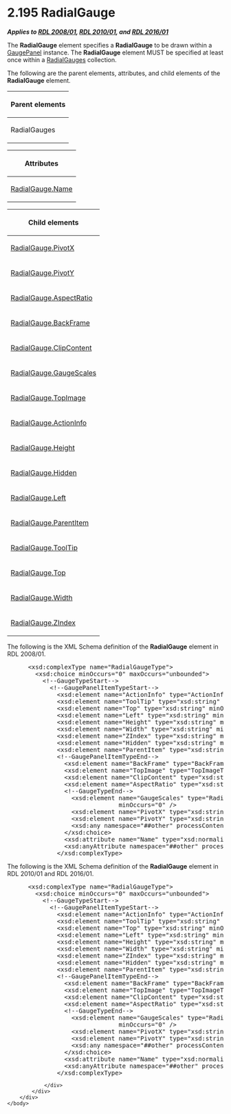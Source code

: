 <html dir="LTR" xmlns:mshelp="http://msdn.microsoft.com/mshelp" xmlns:ddue="http://ddue.schemas.microsoft.com/authoring/2003/5" xmlns:xlink="http://www.w3.org/1999/xlink" xmlns:tool="http://www.microsoft.com/tooltip">
    <head>
        <meta http-equiv="Content-Type" content="text/html; CHARSET=utf-8"></meta>
        <meta name="save" content="history"></meta>
        <title>2.195 RadialGauge</title>
        <xml>
            <mshelp:toctitle title="2.195 RadialGauge"></mshelp:toctitle>
            <mshelp:rltitle title="[MS-RDL]: RadialGauge"></mshelp:rltitle>
            <mshelp:keyword index="A" term="2e113607-ee33-4abd-9ae3-6607c10d3c8a"></mshelp:keyword>
            <mshelp:attr name="DCSext.ContentType" value="open specification"></mshelp:attr>
            <mshelp:attr name="AssetID" value="2e113607-ee33-4abd-9ae3-6607c10d3c8a"></mshelp:attr>
            <mshelp:attr name="TopicType" value="kbRef"></mshelp:attr>
            <mshelp:attr name="DCSext.Title" value="[MS-RDL]: RadialGauge" />
        </xml>
    </head>
    <body>
        <div id="header">
            <h1 class="heading">2.195 RadialGauge</h1>
        </div>
        <div id="mainSection">
            <div id="mainBody">
                <div id="allHistory" class="saveHistory"></div>
                <div id="sectionSection0" class="section" name="collapseableSection">
                    

<p><b><i>Applies to </i></b><a href="1e855f94-4617-47e4-b89e-0856c6cb420f.html"><b><i>RDL 2008/01</i></b></a><b><i>,
</i></b><a href="3428e690-a348-4ec7-8a6a-8efb42d2cdee.html"><b><i>RDL 2010/01</i></b></a><b><i>,
and </i></b><a href="52ce3983-2bfc-4e72-9359-42aaf5fe4509.html"><b><i>RDL 2016/01</i></b></a></p>

<p>The <b>RadialGauge</b> element specifies a <b>RadialGauge</b>
to be drawn within a <a href="f01744d3-79fa-4f30-94bf-a1ffa6bde2ac.html">GaugePanel</a>
instance. The <b>RadialGauge</b> element MUST be specified at least once within
a <a href="dd0287b9-ba20-413b-b1de-69db6653b0b9.html">RadialGauges</a>
collection.</p>

<p>The following are the parent elements, attributes, and child
elements of the <b>RadialGauge</b> element.</p>

<table>
 <thead>
  <tr>
   <th>
   <p>Parent elements</p>
   </th>
  </tr>
 </thead>
 <tr>
  <td>
  <p>RadialGauges </p>
  </td>
 </tr>
</table>

<p> </p>

<table>
 <thead>
  <tr>
   <th>
   <p>Attributes</p>
   </th>
  </tr>
 </thead>
 <tr>
  <td>
  <p><a href="8715c416-e661-4772-a84c-796ed1819f6c.html">RadialGauge.Name</a></p>
  </td>
 </tr>
</table>

<p> </p>

<table>
 <thead>
  <tr>
   <th>
   <p>Child elements</p>
   </th>
  </tr>
 </thead>
 <tr>
  <td>
  <p><a href="904d7f6b-3ef9-46fe-a883-fb4d2eb1a06d.html">RadialGauge.PivotX</a>
  </p>
  </td>
 </tr>
 <tr>
  <td>
  <p><a href="860a4319-ca51-438b-86a8-6047b38a6186.html">RadialGauge.PivotY</a>
  </p>
  </td>
 </tr>
 <tr>
  <td>
  <p><a href="80ab788c-c5f0-4bc0-8441-e8f4d69af5ba.html">RadialGauge.AspectRatio</a>
  </p>
  </td>
 </tr>
 <tr>
  <td>
  <p><a href="9d7d9679-97e8-4e8c-89fc-9e985a85549b.html">RadialGauge.BackFrame</a>
  </p>
  </td>
 </tr>
 <tr>
  <td>
  <p><a href="bbc7e58e-6e5c-4517-bd8d-3c29fa4eb113.html">RadialGauge.ClipContent</a>
  </p>
  </td>
 </tr>
 <tr>
  <td>
  <p><a href="af4cdb4a-eebd-4fb3-8702-24378b30570c.html">RadialGauge.GaugeScales</a>
  </p>
  </td>
 </tr>
 <tr>
  <td>
  <p><a href="ae28e7d3-98ef-4872-a462-e4a3c2a7808e.html">RadialGauge.TopImage</a>
  </p>
  </td>
 </tr>
 <tr>
  <td>
  <p><a href="d03a0575-87e9-42d5-9500-82a3c356027b.html">RadialGauge.ActionInfo</a>
  </p>
  </td>
 </tr>
 <tr>
  <td>
  <p><a href="1cacf95d-9dcd-4fb0-b23a-56f15a7f0e4b.html">RadialGauge.Height</a>
  </p>
  </td>
 </tr>
 <tr>
  <td>
  <p><a href="b1518d82-d0be-4d88-9234-0502a1a54016.html">RadialGauge.Hidden</a>
  </p>
  </td>
 </tr>
 <tr>
  <td>
  <p><a href="e4d5dc41-d85d-4b8f-a2b5-e949a15fe0e6.html">RadialGauge.Left</a>
  </p>
  </td>
 </tr>
 <tr>
  <td>
  <p><a href="f20bab90-765e-41e5-a5d8-49b557d71464.html">RadialGauge.ParentItem</a>
  </p>
  </td>
 </tr>
 <tr>
  <td>
  <p><a href="01855204-22a7-4e12-8a04-b8e854165387.html">RadialGauge.ToolTip</a>
  </p>
  </td>
 </tr>
 <tr>
  <td>
  <p><a href="1d15c04f-d913-4614-8bbd-5be0fde02be0.html">RadialGauge.Top</a>
  </p>
  </td>
 </tr>
 <tr>
  <td>
  <p><a href="48d87f24-add7-4cba-b684-2ce8a1a89f34.html">RadialGauge.Width</a>
  </p>
  </td>
 </tr>
 <tr>
  <td>
  <p><a href="a858b47d-f95f-4683-bd37-c7034d2749ea.html">RadialGauge.ZIndex</a>
  </p>
  </td>
 </tr>
</table>

<p>The following is the XML Schema definition of the <b>RadialGauge</b>
element in RDL 2008/01.</p>

<dl>
<dd>
<div><pre> &lt;xsd:complexType name=&quot;RadialGaugeType&quot;&gt;
   &lt;xsd:choice minOccurs=&quot;0&quot; maxOccurs=&quot;unbounded&quot;&gt;
     &lt;!--GaugeTypeStart--&gt;
       &lt;!--GaugePanelItemTypeStart--&gt;
         &lt;xsd:element name=&quot;ActionInfo&quot; type=&quot;ActionInfoType&quot; minOccurs=&quot;0&quot; /&gt;
         &lt;xsd:element name=&quot;ToolTip&quot; type=&quot;xsd:string&quot; minOccurs=&quot;0&quot; /&gt;
         &lt;xsd:element name=&quot;Top&quot; type=&quot;xsd:string&quot; minOccurs=&quot;0&quot; /&gt;
         &lt;xsd:element name=&quot;Left&quot; type=&quot;xsd:string&quot; minOccurs=&quot;0&quot; /&gt;
         &lt;xsd:element name=&quot;Height&quot; type=&quot;xsd:string&quot; minOccurs=&quot;0&quot; /&gt;
         &lt;xsd:element name=&quot;Width&quot; type=&quot;xsd:string&quot; minOccurs=&quot;0&quot; /&gt;
         &lt;xsd:element name=&quot;ZIndex&quot; type=&quot;xsd:string&quot; minOccurs=&quot;0&quot; /&gt;
         &lt;xsd:element name=&quot;Hidden&quot; type=&quot;xsd:string&quot; minOccurs=&quot;0&quot; /&gt;
         &lt;xsd:element name=&quot;ParentItem&quot; type=&quot;xsd:string&quot; minOccurs=&quot;0&quot; /&gt;
         &lt;!--GaugePanelItemTypeEnd--&gt;
           &lt;xsd:element name=&quot;BackFrame&quot; type=&quot;BackFrameType&quot; minOccurs=&quot;0&quot; /&gt;
           &lt;xsd:element name=&quot;TopImage&quot; type=&quot;TopImageType&quot; minOccurs=&quot;0&quot; /&gt;
           &lt;xsd:element name=&quot;ClipContent&quot; type=&quot;xsd:string&quot; minOccurs=&quot;0&quot; /&gt;
           &lt;xsd:element name=&quot;AspectRatio&quot; type=&quot;xsd:string&quot; minOccurs=&quot;0&quot; /&gt;
           &lt;!--GaugeTypeEnd--&gt;
             &lt;xsd:element name=&quot;GaugeScales&quot; type=&quot;RadialScalesType&quot; 
                          minOccurs=&quot;0&quot; /&gt;
             &lt;xsd:element name=&quot;PivotX&quot; type=&quot;xsd:string&quot; minOccurs=&quot;0&quot; /&gt;
             &lt;xsd:element name=&quot;PivotY&quot; type=&quot;xsd:string&quot; minOccurs=&quot;0&quot; /&gt;
             &lt;xsd:any namespace=&quot;##other&quot; processContents=&quot;skip&quot; /&gt;
           &lt;/xsd:choice&gt;
           &lt;xsd:attribute name=&quot;Name&quot; type=&quot;xsd:normalizedString&quot; use=&quot;required&quot; /&gt;
           &lt;xsd:anyAttribute namespace=&quot;##other&quot; processContents=&quot;skip&quot; /&gt;
         &lt;/xsd:complexType&gt;
</pre></div>
</dd></dl>

<p>The following is the XML Schema definition of the <b>RadialGauge</b>
element in RDL 2010/01 and RDL 2016/01.</p>

<dl>
<dd>
<div><pre> &lt;xsd:complexType name=&quot;RadialGaugeType&quot;&gt;
   &lt;xsd:choice minOccurs=&quot;0&quot; maxOccurs=&quot;unbounded&quot;&gt;
     &lt;!--GaugeTypeStart--&gt;
       &lt;!--GaugePanelItemTypeStart--&gt;
         &lt;xsd:element name=&quot;ActionInfo&quot; type=&quot;ActionInfoType&quot; minOccurs=&quot;0&quot; /&gt;
         &lt;xsd:element name=&quot;ToolTip&quot; type=&quot;xsd:string&quot; minOccurs=&quot;0&quot; /&gt;
         &lt;xsd:element name=&quot;Top&quot; type=&quot;xsd:string&quot; minOccurs=&quot;0&quot; /&gt;
         &lt;xsd:element name=&quot;Left&quot; type=&quot;xsd:string&quot; minOccurs=&quot;0&quot; /&gt;
         &lt;xsd:element name=&quot;Height&quot; type=&quot;xsd:string&quot; minOccurs=&quot;0&quot; /&gt;
         &lt;xsd:element name=&quot;Width&quot; type=&quot;xsd:string&quot; minOccurs=&quot;0&quot; /&gt;
         &lt;xsd:element name=&quot;ZIndex&quot; type=&quot;xsd:string&quot; minOccurs=&quot;0&quot; /&gt;
         &lt;xsd:element name=&quot;Hidden&quot; type=&quot;xsd:string&quot; minOccurs=&quot;0&quot; /&gt;
         &lt;xsd:element name=&quot;ParentItem&quot; type=&quot;xsd:string&quot; minOccurs=&quot;0&quot; /&gt;
         &lt;!--GaugePanelItemTypeEnd--&gt;
           &lt;xsd:element name=&quot;BackFrame&quot; type=&quot;BackFrameType&quot; minOccurs=&quot;0&quot; /&gt;
           &lt;xsd:element name=&quot;TopImage&quot; type=&quot;TopImageType&quot; minOccurs=&quot;0&quot; /&gt;
           &lt;xsd:element name=&quot;ClipContent&quot; type=&quot;xsd:string&quot; minOccurs=&quot;0&quot; /&gt;
           &lt;xsd:element name=&quot;AspectRatio&quot; type=&quot;xsd:string&quot; minOccurs=&quot;0&quot; /&gt;
           &lt;!--GaugeTypeEnd--&gt;
             &lt;xsd:element name=&quot;GaugeScales&quot; type=&quot;RadialScalesType&quot; 
                          minOccurs=&quot;0&quot; /&gt;
             &lt;xsd:element name=&quot;PivotX&quot; type=&quot;xsd:string&quot; minOccurs=&quot;0&quot; /&gt;
             &lt;xsd:element name=&quot;PivotY&quot; type=&quot;xsd:string&quot; minOccurs=&quot;0&quot; /&gt;
             &lt;xsd:any namespace=&quot;##other&quot; processContents=&quot;lax&quot; /&gt;
           &lt;/xsd:choice&gt;
           &lt;xsd:attribute name=&quot;Name&quot; type=&quot;xsd:normalizedString&quot; use=&quot;required&quot; /&gt;
           &lt;xsd:anyAttribute namespace=&quot;##other&quot; processContents=&quot;lax&quot; /&gt;
         &lt;/xsd:complexType&gt;
</pre></div>
</dd></dl>


                </div>
            </div>
        </div>
    </body>
</html>